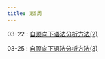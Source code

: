 ```yaml
---
title: 第5周 
---
```


03-22
: [自顶向下语法分析方法(2)](../assets/slides/BY201202-07.pdf)

03-25
: [自顶向下语法分析方法(3)](../assets/slides/BY201202-08.pdf)


